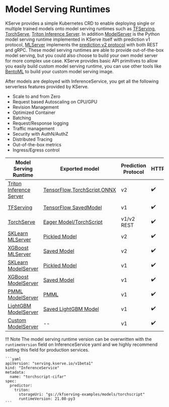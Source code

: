 # Model Serving Runtimes

KServe provides a simple Kubernetes CRD to enable deploying single or multiple trained models onto model serving runtimes such as [TFServing](https://www.tensorflow.org/tfx/guide/serving),
[TorchServe](https://pytorch.org/serve/server.html), [Triton Inference Server](https://docs.nvidia.com/deeplearning/triton-inference-server/user-guide/docs).
In addition [ModelServer](https://github.com/kserve/kserve/tree/master/python/kserve/kserve) is the Python model serving runtime implemented in KServe itself with prediction v1 protocol,
[MLServer](https://github.com/SeldonIO/MLServer) implements the [prediction v2 protocol](https://github.com/kserve/kserve/tree/master/docs/predict-api/v2) with both REST and gRPC.
These model serving runtimes are able to provide out-of-the-box model serving, but you could also choose to build your own model server for more complex use case.
KServe provides basic API primitives to allow you easily build custom model serving runtime, you can use other tools like [BentoML](https://docs.bentoml.org/en/latest) to build your custom model serving image.

After models are deployed with InferenceService, you get all the following serverless features provided by KServe.

- Scale to and from Zero
- Request based Autoscaling on CPU/GPU
- Revision Management
- Optimized Container
- Batching
- Request/Response logging
- Traffic management
- Security with AuthN/AuthZ
- Distributed Tracing
- Out-of-the-box metrics
- Ingress/Egress control

| Model Serving Runtime  | Exported model| Prediction Protocol | HTTP | gRPC | Versions | Examples |
| ------------- | ------------- | ------------- | ------------- | ------------- | ------------- | ------------- |
| [Triton Inference Server](https://github.com/triton-inference-server/server) | [TensorFlow,TorchScript,ONNX](https://github.com/triton-inference-server/server/blob/r21.09/docs/model_repository.md)| v2 | :heavy_check_mark: | :heavy_check_mark: | [Compatibility Matrix](https://docs.nvidia.com/deeplearning/frameworks/support-matrix/index.html)| [Torchscript cifar](triton/torchscript) |
| [TFServing](https://www.tensorflow.org/tfx/guide/serving) | [TensorFlow SavedModel](https://www.tensorflow.org/guide/saved_model) | v1 | :heavy_check_mark: | :heavy_check_mark: | [TFServing Versions](https://github.com/tensorflow/serving/releases) | [TensorFlow flower](./tensorflow)  |
| [TorchServe](https://pytorch.org/serve/server.html) | [Eager Model/TorchScript](https://pytorch.org/docs/master/generated/torch.save.html) | v1/v2 REST | :heavy_check_mark: | :heavy_check_mark: | 0.6.0 | [TorchServe mnist](./torchserve)  |
| [SKLearn MLServer](https://github.com/SeldonIO/MLServer) | [Pickled Model](https://scikit-learn.org/stable/modules/model_persistence.html) | v2 | :heavy_check_mark: | :heavy_check_mark: | 1.0.1 | [SKLearn Iris V2](./sklearn/v2)  |
| [XGBoost MLServer](https://github.com/SeldonIO/MLServer) | [Saved Model](https://xgboost.readthedocs.io/en/latest/tutorials/saving_model.html) | v2 | :heavy_check_mark: | :heavy_check_mark: | 1.5.0 | [XGBoost Iris V2](./xgboost)  |
| [SKLearn ModelServer](https://github.com/kserve/kserve/tree/master/python/sklearnserver) | [Pickled Model](https://scikit-learn.org/stable/modules/model_persistence.html) | v1 | :heavy_check_mark: | -- | 1.0.1 | [SKLearn Iris](./sklearn/v1)  |
| [XGBoost ModelServer](https://github.com/kserve/kserve/tree/master/python/xgbserver) | [Saved Model](https://xgboost.readthedocs.io/en/latest/tutorials/saving_model.html) | v1 | :heavy_check_mark: | -- | 1.5.0 | [XGBoost Iris](./xgboost/v1)  |
| [PMML ModelServer](https://github.com/kserve/kserve/tree/master/python/pmmlserver) | [PMML](http://dmg.org/pmml/v4-4-1/GeneralStructure.html) | v1 | :heavy_check_mark: | -- | [PMML4.4.1](https://github.com/autodeployai/pypmml) | [SKLearn PMML](./pmml)  |
| [LightGBM ModelServer](https://github.com/kserve/kserve/tree/master/python/lightgbm) | [Saved LightGBM Model](https://lightgbm.readthedocs.io/en/latest/pythonapi/lightgbm.Booster.html#lightgbm.Booster.save_model) | v1 | :heavy_check_mark: | -- | 3.2.0 | [LightGBM Iris](./lightgbm)  |
| [Custom ModelServer](https://github.com/kserve/kserve/tree/master/python/kserve/kserve) | -- | v1 | :heavy_check_mark: | -- | -- | [Custom Model](custom/custom_model) |

!!! Note
    The model serving runtime version can be overwritten with the `runtimeVersion` field on InferenceService yaml and we highly recommend
    setting this field for production services.

    ```yaml
    apiVersion: "serving.kserve.io/v1beta1"
    kind: "InferenceService"
    metadata:
      name: "torchscript-cifar"
    spec:
      predictor:
        triton:
          storageUri: "gs://kfserving-examples/models/torchscript"
          runtimeVersion: 21.08-py3
    ```
